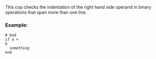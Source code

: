This cop checks the indentation of the right hand side operand in
binary operations that span more than one line.

### Example:
    # bad
    if a +
    b
      something
    end